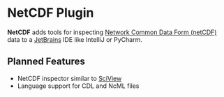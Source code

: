 # NetCDF Plugin

<!-- Plugin description -->

**NetCDF** adds tools for inspecting [Network Common Data Form (netCDF)][netcdf] 
data to a [JetBrains][jetbrains] IDE like IntelliJ or PyCharm.

[netcdf]: https://www.unidata.ucar.edu/software/netcdf
[jetbrains]: https://www.jetbrains.com
[sciview]: https://www.jetbrains.com/pycharm/features/scientific_tools.html

<!-- Plugin description end -->


## Planned Features

- NetCDF inspector similar to [SciView]
- Language support for CDL and NcML files
